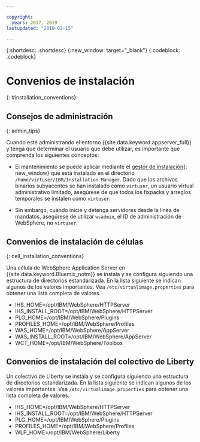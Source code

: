 ```yaml
---

copyright:
  years: 2017, 2019
lastupdated: "2019-02-15"

---
```


{:shortdesc: .shortdesc}
{:new_window: target="_blank"}
{:codeblock: .codeblock}

# Convenios de instalación
{: #installation_conventions}

## Consejos de administración
{: admin_tips}

Cuando esté administrando el entorno {{site.data.keyword.appserver_full}} y tenga que determinar el usuario que debe utilizar, es importante que comprenda los siguientes conceptos:

 * El mantenimiento se puede aplicar mediante el [gestor de instalación](http://www.ibm.com/support/knowledgecenter/SSDV2W_1.8.5/){: new_window} que está instalado en el directorio `/home/virtuser/IBM/Installation Manager`. Dado que los archivos binarios subyacentes se han instalado como `virtuser`, un usuario virtual administrativo limitado, asegúrese de que todos los fixpacks y arreglos temporales se instalen como `virtuser`.

 * Sin embargo, cuando inicie y detenga servidores desde la línea de mandatos, asegúrese de utilizar `wsadmin`, el ID de administración de WebSphere, no `virtuser`.

## Convenios de instalación de células
{: cell_installation_conventions}

Una célula de WebSphere Application Server en {{site.data.keyword.Bluemix_notm}} se instala y se configura siguiendo una estructura de directorios estandarizada. En la lista siguiente se indican algunos de los valores importantes.  Vea `/etc/virtualimage.properties` para obtener una lista completa de valores.

* IHS_HOME=/opt/IBM/WebSphere/HTTPServer
* IHS_INSTALL_ROOT=/opt/IBM/WebSphere/HTTPServer
* PLG_HOME=/opt/IBM/WebSphere/Plugins
* PROFILES_HOME=/opt/IBM/WebSphere/Profiles
* WAS_HOME=/opt/IBM/WebSphere/AppServer
* WAS_INSTALL_ROOT=/opt/IBM/WebSphere/AppServer
* WCT_HOME=/opt/IBM/WebSphere/Toolbox

## Convenios de instalación del colectivo de Liberty

Un colectivo de Liberty se instala y se configura siguiendo una estructura de directorios estandarizada. En la lista siguiente se indican algunos de los valores importantes.  Vea `/etc/virtualimage.properties` para obtener una lista completa de valores.

* IHS_HOME=/opt/IBM/WebSphere/HTTPServer
* IHS_INSTALL_ROOT=/opt/IBM/WebSphere/HTTPServer
* PLG_HOME=/opt/IBM/WebSphere/Plugins
* PROFILES_HOME=/opt/IBM/WebSphere/Profiles
* WLP_HOME=/opt/IBM/WebSphere/Liberty
